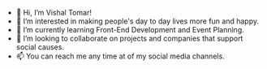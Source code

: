 - 👋  Hi, I’m Vishal Tomar!
- 👀  I’m interested in making people's day to day lives more fun and happy.
- 🌱  I’m currently learning Front-End Development and Event Planning.
- 💞️  I’m looking to collaborate on projects and companies that support social causes.
- 📫  You can reach me any time at of my social media channels.

<!---
vitogeek/vitogeek is a ✨ special ✨ repository because its `README.md` (this file) appears on your GitHub profile.
You can click the Preview link to take a look at your changes.
--->
